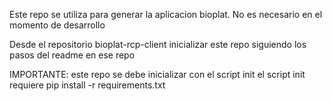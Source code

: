 
Este repo se utiliza para generar la aplicacion bioplat. No es necesario en el momento de desarrollo

Desde el repositorio bioplat-rcp-client inicializar este repo siguiendo los pasos del readme en ese repo

IMPORTANTE: este repo se debe inicializar con el script init
el script init requiere pip install -r requirements.txt

